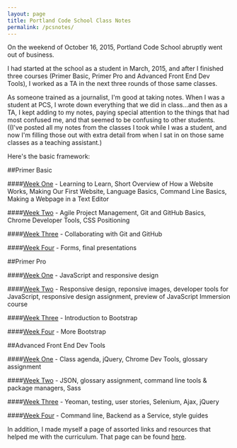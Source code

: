 ```yaml
---
layout: page
title: Portland Code School Class Notes
permalink: /pcsnotes/
---
```


On the weekend of October 16, 2015, Portland Code School abruptly went out of business.

I had started at the school as a student in March, 2015, and after I finished three courses (Primer Basic, Primer Pro and Advanced Front End Dev Tools), I worked as a TA in the next three rounds of those same classes.

As someone trained as a journalist, I'm good at taking notes. When I was a student at PCS, I wrote down everything that we did in class...and then as a TA, I kept adding to my notes, paying special attention to the things that had most confused me, and that seemed to be confusing to other students. ((I've posted all my notes from the classes I took while I was a student, and now I'm filling those out with extra detail from when I sat in on those same classes as a teaching assistant.)

Here's the basic framework: 

##Primer Basic

####<a href="../pcsnotes_c1_w1/">Week One</a> - Learning to Learn, Short Overview of How a Website Works, Making Our First Website, Language Basics, Command Line Basics, Making a Webpage in a Text Editor

####<a href="../pcsnotes_c1_w2/">Week Two</a> - Agile Project Management, Git and GitHub Basics, Chrome Developer Tools, CSS Positioning

####<a href="../pcsnotes_c1_w3/">Week Three</a> - Collaborating with Git and GitHub

####<a href="../pcsnotes_c1_w4/">Week Four</a> - Forms, final presentations

##Primer Pro

####<a href="../pcsnotes_c2_w1/">Week One</a> - JavaScript and responsive design

####<a href="../pcsnotes_c2_w2/">Week Two</a> - Responsive design, reponsive images, developer tools for JavaScript, responsive design assignment, preview of JavaScript Immersion course

####<a href="../pcsnotes_c2_w3/">Week Three</a> - Introduction to Bootstrap

####<a href="../pcsnotes_c2_w4/">Week Four</a> - More Bootstrap

##Advanced Front End Dev Tools

####<a href="../pcsnotes_c3_w1/">Week One</a> - Class agenda, jQuery, Chrome Dev Tools, glossary assignment 

####<a href="../pcsnotes_c3_w2">Week Two</a> - JSON, glossary assignment, command line tools & package managers, Sass

####<a href="../pcsnotes_c3_w3">Week Three</a> - Yeoman, testing, user stories, Selenium, Ajax, jQuery

####<a href="../pcsnotes_c3_w4">Week Four</a> - Command line, Backend as a Service, style guides

In addition, I made myself a page of assorted links and resources that helped me with the curriculum. That page can be found [here](http://stephanieargy.github.io/journal/).